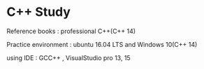 # C++ Study



Reference books : professional C++(C++ 14)



Practice environment : ubuntu 16.04 LTS and Windows 10(C++ 14)



using IDE : GCC++ , VisualStudio pro 13, 15







